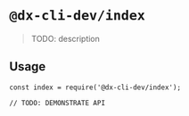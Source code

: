 # `@dx-cli-dev/index`

> TODO: description

## Usage

```
const index = require('@dx-cli-dev/index');

// TODO: DEMONSTRATE API
```
